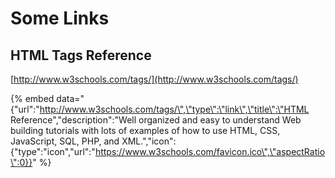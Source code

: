 # Some Links

## HTML Tags Reference

[http://www.w3schools.com/tags/](http://www.w3schools.com/tags/)

{% embed data="{\"url\":\"http://www.w3schools.com/tags/\",\"type\":\"link\",\"title\":\"HTML Reference\",\"description\":\"Well organized and easy to understand Web building tutorials with lots of examples of how to use HTML, CSS, JavaScript, SQL, PHP, and XML.\",\"icon\":{\"type\":\"icon\",\"url\":\"https://www.w3schools.com/favicon.ico\",\"aspectRatio\":0}}" %}

